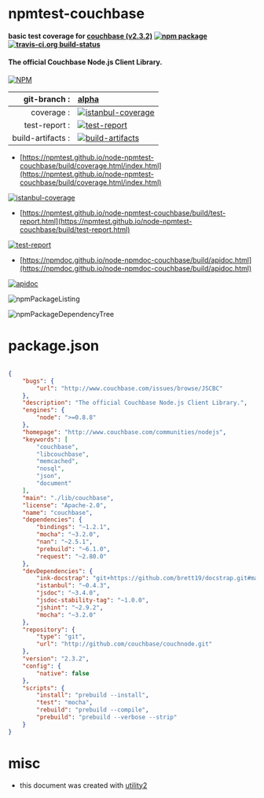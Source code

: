 # npmtest-couchbase

#### basic test coverage for  [couchbase (v2.3.2)](http://www.couchbase.com/communities/nodejs)  [![npm package](https://img.shields.io/npm/v/npmtest-couchbase.svg?style=flat-square)](https://www.npmjs.org/package/npmtest-couchbase) [![travis-ci.org build-status](https://api.travis-ci.org/npmtest/node-npmtest-couchbase.svg)](https://travis-ci.org/npmtest/node-npmtest-couchbase)

#### The official Couchbase Node.js Client Library.

[![NPM](https://nodei.co/npm/couchbase.png?downloads=true&downloadRank=true&stars=true)](https://www.npmjs.com/package/couchbase)

| git-branch : | [alpha](https://github.com/npmtest/node-npmtest-couchbase/tree/alpha)|
|--:|:--|
| coverage : | [![istanbul-coverage](https://npmtest.github.io/node-npmtest-couchbase/build/coverage.badge.svg)](https://npmtest.github.io/node-npmtest-couchbase/build/coverage.html/index.html)|
| test-report : | [![test-report](https://npmtest.github.io/node-npmtest-couchbase/build/test-report.badge.svg)](https://npmtest.github.io/node-npmtest-couchbase/build/test-report.html)|
| build-artifacts : | [![build-artifacts](https://npmtest.github.io/node-npmtest-couchbase/glyphicons_144_folder_open.png)](https://github.com/npmtest/node-npmtest-couchbase/tree/gh-pages/build)|

- [https://npmtest.github.io/node-npmtest-couchbase/build/coverage.html/index.html](https://npmtest.github.io/node-npmtest-couchbase/build/coverage.html/index.html)

[![istanbul-coverage](https://npmtest.github.io/node-npmtest-couchbase/build/screenCapture.buildCi.browser.%252Ftmp%252Fbuild%252Fcoverage.lib.html.png)](https://npmtest.github.io/node-npmtest-couchbase/build/coverage.html/index.html)

- [https://npmtest.github.io/node-npmtest-couchbase/build/test-report.html](https://npmtest.github.io/node-npmtest-couchbase/build/test-report.html)

[![test-report](https://npmtest.github.io/node-npmtest-couchbase/build/screenCapture.buildCi.browser.%252Ftmp%252Fbuild%252Ftest-report.html.png)](https://npmtest.github.io/node-npmtest-couchbase/build/test-report.html)

- [https://npmdoc.github.io/node-npmdoc-couchbase/build/apidoc.html](https://npmdoc.github.io/node-npmdoc-couchbase/build/apidoc.html)

[![apidoc](https://npmdoc.github.io/node-npmdoc-couchbase/build/screenCapture.buildCi.browser.%252Ftmp%252Fbuild%252Fapidoc.html.png)](https://npmdoc.github.io/node-npmdoc-couchbase/build/apidoc.html)

![npmPackageListing](https://npmtest.github.io/node-npmtest-couchbase/build/screenCapture.npmPackageListing.svg)

![npmPackageDependencyTree](https://npmtest.github.io/node-npmtest-couchbase/build/screenCapture.npmPackageDependencyTree.svg)



# package.json

```json

{
    "bugs": {
        "url": "http://www.couchbase.com/issues/browse/JSCBC"
    },
    "description": "The official Couchbase Node.js Client Library.",
    "engines": {
        "node": ">=0.8.8"
    },
    "homepage": "http://www.couchbase.com/communities/nodejs",
    "keywords": [
        "couchbase",
        "libcouchbase",
        "memcached",
        "nosql",
        "json",
        "document"
    ],
    "main": "./lib/couchbase",
    "license": "Apache-2.0",
    "name": "couchbase",
    "dependencies": {
        "bindings": "~1.2.1",
        "mocha": "~3.2.0",
        "nan": "~2.5.1",
        "prebuild": "~6.1.0",
        "request": "~2.80.0"
    },
    "devDependencies": {
        "ink-docstrap": "git+https://github.com/brett19/docstrap.git#master",
        "istanbul": "~0.4.3",
        "jsdoc": "~3.4.0",
        "jsdoc-stability-tag": "~1.0.0",
        "jshint": "~2.9.2",
        "mocha": "~3.2.0"
    },
    "repository": {
        "type": "git",
        "url": "http://github.com/couchbase/couchnode.git"
    },
    "version": "2.3.2",
    "config": {
        "native": false
    },
    "scripts": {
        "install": "prebuild --install",
        "test": "mocha",
        "rebuild": "prebuild --compile",
        "prebuild": "prebuild --verbose --strip"
    }
}
```



# misc
- this document was created with [utility2](https://github.com/kaizhu256/node-utility2)
